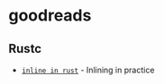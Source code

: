 # goodreads

## Rustc

- [`inline in rust`](https://matklad.github.io/2021/07/09/inline-in-rust.html) - Inlining in practice

